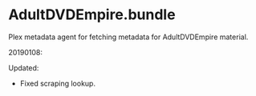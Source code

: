 # AdultDVDEmpire.bundle

Plex metadata agent for fetching metadata for AdultDVDEmpire material.

20190108:

Updated:
- Fixed scraping lookup.
